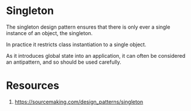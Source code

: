 # Singleton
The singleton design pattern ensures that there is only ever a single
instance of an object, the singleton.

In practice it restricts class instantiation to a single object.

As it introduces global state into an application, it can often be considered
an antipattern, and so should be used carefully.

# Resources
1. https://sourcemaking.com/design_patterns/singleton